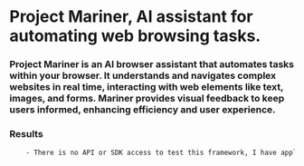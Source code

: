 # Project Mariner, AI assistant for automating web browsing tasks.

### Project Mariner is an AI browser assistant that automates tasks within your browser. It understands and navigates complex websites in real time, interacting with web elements like text, images, and forms. Mariner provides visual feedback to keep users informed, enhancing efficiency and user experience.

### Results

```sh
    - There is no API or SDK access to test this framework, I have applied for the waitlist to join API Beta.
```